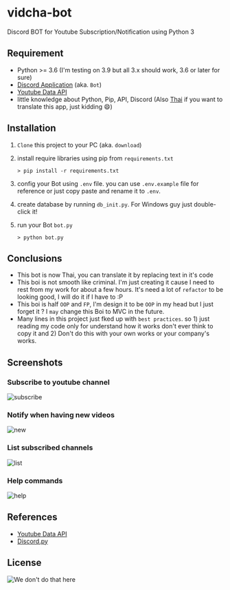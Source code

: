 # vidcha-bot
Discord BOT for Youtube Subscription/Notification using Python 3

## Requirement
- Python >= 3.6 (I'm testing on 3.9 but all 3.x should work, 3.6 or later for sure)
- [Discord Application](https://discord.com/developers) (aka. `Bot`)
- [Youtube Data API](https://developers.google.com/youtube/v3/)
- little knowledge about Python, Pip, API, Discord (Also [Thai](https://en.wikipedia.org/wiki/Thai_language) if you want to translate this app, just kidding :smile:)

## Installation
1. `Clone` this project to your PC (aka. `download`)
2. install require libraries using pip from `requirements.txt`
    ```
    > pip install -r requirements.txt
    ```
3. config your Bot using `.env` file. you can use `.env.example` file for reference or just copy paste and rename it to `.env`.
4. create database by running `db_init.py`. For Windows guy just double-click it!
5. run your Bot `bot.py`

    ```
    > python bot.py
    ```

## Conclusions
- This bot is now Thai, you can translate it by replacing text in it's code
- This boi is not smooth like criminal. I'm just creating it cause I need to rest from my work for about a few hours.
    It's need a lot of `refactor` to be looking good, I will do it if I have to :P
- This boi is half `OOP` and `FP`, I'm design it to be `OOP` in my head but I just forget it ? I `may` change this Boi to MVC in the future.
- Many lines in this project just fked up with `best practices`. so 1) just reading my code only for understand how it works don't ever think to copy it and 2) Don't do this with your own works or your company's works.

## Screenshots
### Subscribe to youtube channel ###
![subscribe](https://i.imgur.com/rkGIzdf.png)
### Notify when having new videos ###
![new](https://i.imgur.com/JIc6abt.png)
### List subscribed channels ###
![list](https://i.imgur.com/WWcS8rV.png)
### Help commands ###
![help](https://i.imgur.com/nEF2bwk.png)

## References
- [Youtube Data API](https://developers.google.com/youtube/v3)
- [Discord.py](https://discordpy.readthedocs.io/en/stable/)

## License
![We don't do that here](https://i.imgur.com/RUdPyQP.jpg)
